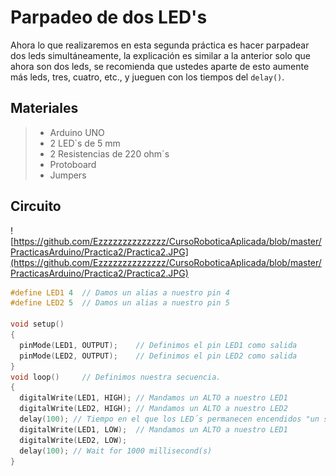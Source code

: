 # Parpadeo de dos LED's

Ahora lo que realizaremos en esta segunda práctica es hacer parpadear dos leds simultáneamente, la explicación es similar a la anterior solo que ahora son dos leds, se recomienda que ustedes aparte de esto aumente más leds, tres, cuatro, etc., y jueguen con los tiempos del ``delay()``.

## Materiales
> - Arduino UNO
> - 2 LED´s de 5 mm
> - 2 Resistencias de 220 ohm´s 
> - Protoboard 
> - Jumpers

## Circuito
![https://github.com/Ezzzzzzzzzzzzzz/CursoRoboticaAplicada/blob/master/PracticasArduino/Practica2/Practica2.JPG](https://github.com/Ezzzzzzzzzzzzzz/CursoRoboticaAplicada/blob/master/PracticasArduino/Practica2/Practica2.JPG)

```c
#define LED1 4	// Damos un alias a nuestro pin 4
#define LED2 5	// Damos un alias a nuestro pin 5

void setup()
{
  pinMode(LED1, OUTPUT);	// Definimos el pin LED1 como salida
  pinMode(LED2, OUTPUT);	// Definimos el pin LED2 como salida
}
void loop()		// Definimos nuestra secuencia.
{
  digitalWrite(LED1, HIGH);	// Mandamos un ALTO a nuestro LED1
  digitalWrite(LED2, HIGH);	// Mandamos un ALTO a nuestro LED2
  delay(100); // Tiempo en el que los LED´s permanecen encendidos "un segundo".
  digitalWrite(LED1, LOW);	// Mandamos un ALTO a nuestro LED1
  digitalWrite(LED2, LOW);
  delay(100); // Wait for 1000 millisecond(s)
}

```

<!--stackedit_data:
eyJoaXN0b3J5IjpbMjg1NzYwODMsLTE0MjQzNjU5MjYsLTczMD
c5Nzg2NF19
-->